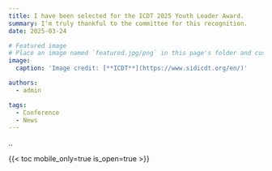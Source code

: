 ```yaml
---
title: I have been selected for the ICDT 2025 Youth Leader Award.
summary: I’m truly thankful to the committee for this recognition.
date: 2025-03-24

# Featured image
# Place an image named `featured.jpg/png` in this page's folder and customize its options here.
image:
  caption: 'Image credit: [**ICDT**](https://www.sidicdt.org/en/)'

authors:
  - admin

tags:
  - Conference
  - News
---
```

..

{{< toc mobile_only=true is_open=true >}}



